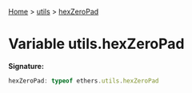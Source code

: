 [Home](../../../index.md) &gt; [utils](../../utils.md) &gt; [hexZeroPad](./hexzeropad.md)

# Variable utils.hexZeroPad


<b>Signature:</b>

```typescript
hexZeroPad: typeof ethers.utils.hexZeroPad
```
